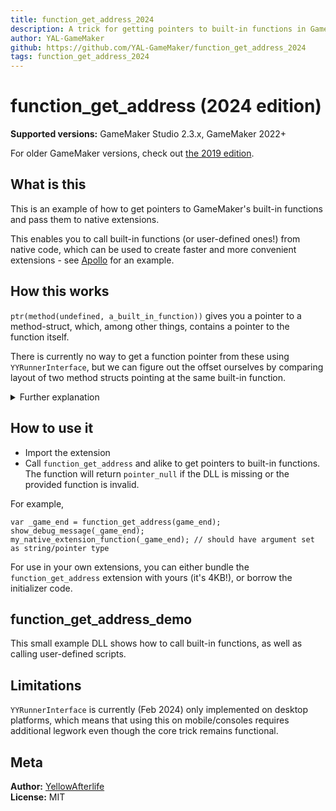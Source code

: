 ```yaml
---
title: function_get_address_2024
description: A trick for getting pointers to built-in functions in GameMaker 2.3 / GM2022+
author: YAL-GameMaker
github: https://github.com/YAL-GameMaker/function_get_address_2024
tags: function_get_address_2024
---
```

# function_get_address (2024 edition)

**Supported versions:** GameMaker Studio 2.3.x, GameMaker 2022+

For older GameMaker versions, check out
[the 2019 edition](https://github.com/YAL-GameMaker/function_get_address).

## What is this
This is an example of how to get pointers to GameMaker's built-in functions
and pass them to native extensions.

This enables you to call built-in functions (or user-defined ones!)
from native code, which can be used to create faster and more convenient extensions -
see [Apollo](https://github.com/YAL-GameMaker/Apollo) for an example.

## How this works
`ptr(method(undefined, a_built_in_function))` gives you a pointer to a method-struct,
which, among other things, contains a pointer to the function itself.

There is currently no way to get a function pointer from these using `YYRunnerInterface`,
but we can figure out the offset ourselves by comparing layout of two method structs
pointing at the same built-in function.

<details><summary>Further explanation</summary>

The "method" type inherits from the general "struct" type
(which is why you can do `method.v = 1`)
and has a handful of pointers, including the following:
- A pointer to a VM script struct.  
  Not much is known about these.
- A pointer to a built-in function.
  These are structured like  
  `void fun(RValue& result, CInstance* self, CInstance* other, int argCount, RValue* argArray)`
- A pointer to a YYC script if we're using YYC.
  These are structured like  
  `RValue& scr(CInstance* self, CInstance* other, RValue& result, int argCount, RValue** argArray)`  
  You can see these in your generated `.gml.cpp` files.

The three appear next to each other in all GameMaker versions that support structs.

And thus, if we have two method-structs for the same built-in function,
we can look for the "null, same pointer, null" pattern inside
to figure out where the built-in function field is, and compare it against a non-function method struct (which will have the middle pointer as null) to be sure.

With the offset calculated, grabbing a function pointer
is a matter of adding the offset to a method-struct address and reading the address from there.
Nice and fast.

</details>

## How to use it
- Import the extension
- Сall `function_get_address` and alike to get pointers to built-in functions.  
  The function will return `pointer_null` if the DLL is missing or the provided function is invalid.

For example,
```gml
var _game_end = function_get_address(game_end);
show_debug_message(_game_end);
my_native_extension_function(_game_end); // should have argument set as string/pointer type
```

For use in your own extensions, you can either bundle the `function_get_address` extension with yours (it's 4KB!),
or borrow the initializer code.

## function_get_address_demo
This small example DLL shows how to call built-in functions,
as well as calling user-defined scripts.

## Limitations
`YYRunnerInterface` is currently (Feb 2024) only implemented on desktop platforms,
which means that using this on mobile/consoles requires additional legwork
even though the core trick remains functional.

## Meta

**Author:** [YellowAfterlife](https://github.com/YellowAfterlife)  
**License:** MIT
    
